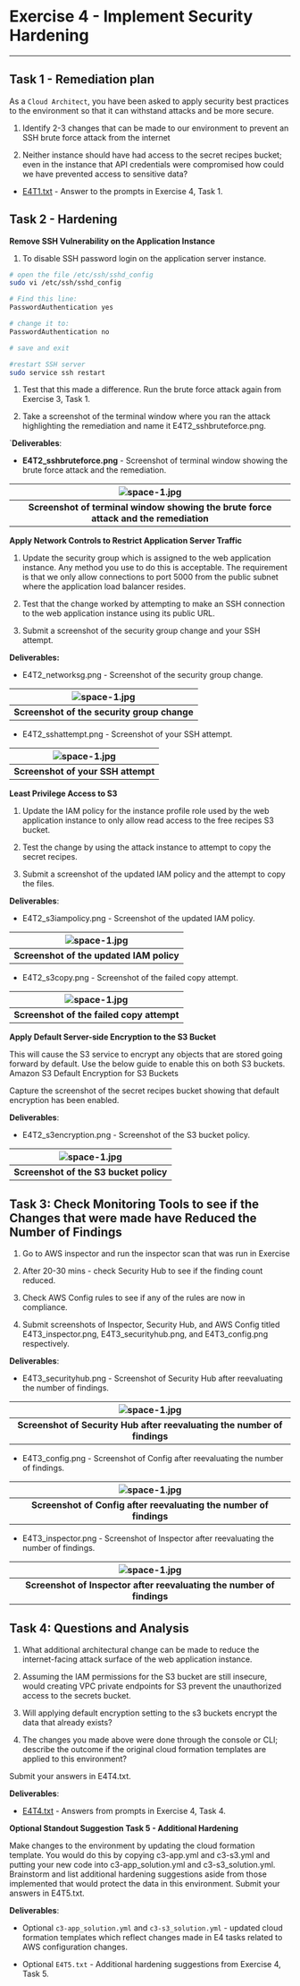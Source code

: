 # Exercise 4 - Implement Security Hardening

___
## Task 1 - Remediation plan

As a ``Cloud Architect``, you have been asked to apply security best practices to the environment so that it can withstand attacks and be more secure.

1. Identify 2-3 changes that can be made to our environment to prevent an SSH brute force attack from the internet

2. Neither instance should have had access to the secret recipes bucket; even in the instance that API credentials were compromised how could we have prevented access to sensitive data?

* [E4T1.txt](./E4T1.txt) - Answer to the prompts in Exercise 4, Task 1.

## Task 2 - Hardening

**Remove SSH Vulnerability on the Application Instance**

1. To disable SSH password login on the application server instance.

```bash
# open the file /etc/ssh/sshd_config
sudo vi /etc/ssh/sshd_config

# Find this line:
PasswordAuthentication yes

# change it to:
PasswordAuthentication no

# save and exit

#restart SSH server
sudo service ssh restart
```

1. Test that this made a difference. Run the brute force attack again from Exercise 3, Task 1.

2. Take a screenshot of the terminal window where you ran the attack highlighting the remediation and name it E4T2_sshbruteforce.png.

`**Deliverables**:

* **E4T2_sshbruteforce.png** - Screenshot of terminal window showing the brute force attack and the remediation.

| ![space-1.jpg](./figure/new/E4T2_sshbruteforce.png) |
|:--:|
| <b>Screenshot of terminal window showing the brute force attack and the remediation</b>|

**Apply Network Controls to Restrict Application Server Traffic**

1. Update the security group which is assigned to the web application instance. Any method you use to do this is acceptable. The requirement is that we only allow connections to port 5000 from the public subnet where the application load balancer resides.

2. Test that the change worked by attempting to make an SSH connection to the web application instance using its public URL.

3. Submit a screenshot of the security group change and your SSH attempt.

**Deliverables:**

* E4T2_networksg.png - Screenshot of the security group change.

| ![space-1.jpg](./figure/E4T2_networksg.png) |
|:--:|
| <b>Screenshot of the security group change</b>|

* E4T2_sshattempt.png - Screenshot of your SSH attempt.

| ![space-1.jpg](./figure/new/E4T2_sshattempt.png) |
|:--:|
| <b>Screenshot of your SSH attempt</b>|

**Least Privilege Access to S3**

1. Update the IAM policy for the instance profile role used by the web application instance to only allow read access to the free recipes S3 bucket.

2. Test the change by using the attack instance to attempt to copy the secret recipes.

3. Submit a screenshot of the updated IAM policy and the attempt to copy the files.

**Deliverables**:

* E4T2_s3iampolicy.png - Screenshot of the updated IAM policy.

| ![space-1.jpg](./figure/E4T2_s3iampolicy.png) |
|:--:|
| <b>Screenshot of the updated IAM policy</b>|

* E4T2_s3copy.png - Screenshot of the failed copy attempt.

| ![space-1.jpg](./figure/new/E4T2_s3copy.png) |
|:--:|
| <b>Screenshot of the failed copy attempt</b>|

**Apply Default Server-side Encryption to the S3 Bucket**

This will cause the S3 service to encrypt any objects that are stored going forward by default. Use the below guide to enable this on both S3 buckets.
Amazon S3 Default Encryption for S3 Buckets

Capture the screenshot of the secret recipes bucket showing that default encryption has been enabled.

**Deliverables**:

* E4T2_s3encryption.png - Screenshot of the S3 bucket policy.

| ![space-1.jpg](./figure/E4T2_s3encryption.png) |
|:--:|
| <b>Screenshot of the S3 bucket policy</b>|

## Task 3: Check Monitoring Tools to see if the Changes that were made have Reduced the Number of Findings

1. Go to AWS inspector and run the inspector scan that was run in Exercise

2. After 20-30 mins - check Security Hub to see if the finding count reduced.

3. Check AWS Config rules to see if any of the rules are now in compliance.

4. Submit screenshots of Inspector, Security Hub, and AWS Config titled E4T3_inspector.png, E4T3_securityhub.png, and E4T3_config.png respectively.

**Deliverables**:

* E4T3_securityhub.png - Screenshot of Security Hub after reevaluating the number of findings.

| ![space-1.jpg](./figure/new/E4T3_securityhub.png) |
|:--:|
| <b>Screenshot of Security Hub after reevaluating the number of findings</b>|

* E4T3_config.png - Screenshot of Config after reevaluating the number of findings.

| ![space-1.jpg](./figure/new/E4T3_config.png) |
|:--:|
| <b>Screenshot of Config after reevaluating the number of findings</b>|

* E4T3_inspector.png - Screenshot of Inspector after reevaluating the number of findings.

| ![space-1.jpg](./figure/new/E4T3_inspector.png) |
|:--:|
| <b>Screenshot of Inspector after reevaluating the number of findings</b>|

## Task 4: Questions and Analysis

1. What additional architectural change can be made to reduce the internet-facing attack surface of the web application instance.

2. Assuming the IAM permissions for the S3 bucket are still insecure, would creating VPC private endpoints for S3 prevent the unauthorized access to the secrets bucket.

3. Will applying default encryption setting to the s3 buckets encrypt the data that already exists?

4. The changes you made above were done through the console or CLI; describe the outcome if the original cloud formation templates are applied to this environment?

Submit your answers in E4T4.txt.

**Deliverables**:

* [E4T4.txt](./E4T4.txt) - Answers from prompts in Exercise 4, Task 4.

**Optional Standout Suggestion Task 5 - Additional Hardening**

Make changes to the environment by updating the cloud formation template. You would do this by copying c3-app.yml and c3-s3.yml and putting your new code into c3-app_solution.yml and c3-s3_solution.yml. Brainstorm and list additional hardening suggestions aside from those implemented that would protect the data in this environment. Submit your answers in E4T5.txt.

**Deliverables**:

* Optional ``c3-app_solution.yml`` and ``c3-s3_solution.yml`` - updated cloud formation templates which reflect changes made in E4 tasks related to AWS configuration changes.

* Optional ``E4T5.txt`` - Additional hardening suggestions from Exercise 4, Task 5.
